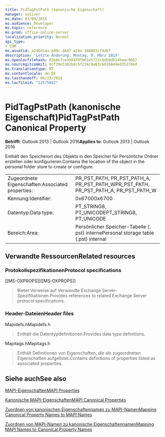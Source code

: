 ```yaml
---
title: PidTagPstPath (kanonische Eigenschaft)
manager: soliver
ms.date: 03/09/2015
ms.audience: Developer
ms.topic: reference
ms.prod: office-online-server
localization_priority: Normal
api_type:
- COM
ms.assetid: a246d1aa-a08c-4687-a24e-168803cfdd6f
description: 'Letzte Änderung: Montag, 9. März 2015'
ms.openlocfilehash: 02e8e7ce3984f0fb61e5721c6db0db54baac9667
ms.sourcegitcommit: 0cf39e5382b8c6f236c8a63c6036849ed3527ded
ms.translationtype: MT
ms.contentlocale: de-DE
ms.lasthandoff: 08/23/2018
ms.locfileid: "22575042"
---
```

# <a name="pidtagpstpath-canonical-property"></a><span data-ttu-id="b73bf-103">PidTagPstPath (kanonische Eigenschaft)</span><span class="sxs-lookup"><span data-stu-id="b73bf-103">PidTagPstPath Canonical Property</span></span>

  
  
<span data-ttu-id="b73bf-104">**Betrifft**: Outlook 2013 | Outlook 2016</span><span class="sxs-lookup"><span data-stu-id="b73bf-104">**Applies to**: Outlook 2013 | Outlook 2016</span></span> 
  
<span data-ttu-id="b73bf-105">Enthält den Speicherort des Objekts in den Speicher für Persönliche Ordner erstellen oder konfigurieren.</span><span class="sxs-lookup"><span data-stu-id="b73bf-105">Contains the location of the object in the personal folder store to create or configure.</span></span>
  
|||
|:-----|:-----|
|<span data-ttu-id="b73bf-106">Zugeordnete Eigenschaften:</span><span class="sxs-lookup"><span data-stu-id="b73bf-106">Associated properties:</span></span>  <br/> |<span data-ttu-id="b73bf-107">PR_PST_PATH, PR_PST_PATH_A, PR_PST_PATH_W</span><span class="sxs-lookup"><span data-stu-id="b73bf-107">PR_PST_PATH, PR_PST_PATH_A, PR_PST_PATH_W</span></span>  <br/> |
|<span data-ttu-id="b73bf-108">Kennung:</span><span class="sxs-lookup"><span data-stu-id="b73bf-108">Identifier:</span></span>  <br/> |<span data-ttu-id="b73bf-109">0x6700</span><span class="sxs-lookup"><span data-stu-id="b73bf-109">0x6700</span></span>  <br/> |
|<span data-ttu-id="b73bf-110">Datentyp:</span><span class="sxs-lookup"><span data-stu-id="b73bf-110">Data type:</span></span>  <br/> |<span data-ttu-id="b73bf-111">PT_STRING8, PT_UNICODE</span><span class="sxs-lookup"><span data-stu-id="b73bf-111">PT_STRING8, PT_UNICODE</span></span>  <br/> |
|<span data-ttu-id="b73bf-112">Bereich:</span><span class="sxs-lookup"><span data-stu-id="b73bf-112">Area:</span></span>  <br/> |<span data-ttu-id="b73bf-113">Persönlicher Speicher-Tabelle (. pst) interne</span><span class="sxs-lookup"><span data-stu-id="b73bf-113">Personal storage table (.pst) internal</span></span>  <br/> |
   
## <a name="related-resources"></a><span data-ttu-id="b73bf-114">Verwandte Ressourcen</span><span class="sxs-lookup"><span data-stu-id="b73bf-114">Related resources</span></span>

### <a name="protocol-specifications"></a><span data-ttu-id="b73bf-115">Protokollspezifikationen</span><span class="sxs-lookup"><span data-stu-id="b73bf-115">Protocol specifications</span></span>

<span data-ttu-id="b73bf-116">[[MS-OXPROPS]]</span><span class="sxs-lookup"><span data-stu-id="b73bf-116">[[MS-OXPROPS]]</span></span> 
  
> <span data-ttu-id="b73bf-117">Bietet Verweise auf Verwandte Exchange Server-Spezifikationen.</span><span class="sxs-lookup"><span data-stu-id="b73bf-117">Provides references to related Exchange Server protocol specifications.</span></span>
    
### <a name="header-files"></a><span data-ttu-id="b73bf-118">Header-Dateien</span><span class="sxs-lookup"><span data-stu-id="b73bf-118">Header files</span></span>

<span data-ttu-id="b73bf-119">Mapidefs.h</span><span class="sxs-lookup"><span data-stu-id="b73bf-119">Mapidefs.h</span></span>
  
> <span data-ttu-id="b73bf-120">Enthält die Datentypdefinitionen.</span><span class="sxs-lookup"><span data-stu-id="b73bf-120">Provides data type definitions.</span></span>
    
<span data-ttu-id="b73bf-121">Mapitags.h</span><span class="sxs-lookup"><span data-stu-id="b73bf-121">Mapitags.h</span></span>
  
> <span data-ttu-id="b73bf-122">Enthält Definitionen von Eigenschaften, die als zugeordneten Eigenschaften aufgelistet.</span><span class="sxs-lookup"><span data-stu-id="b73bf-122">Contains definitions of properties listed as associated properties.</span></span>
    
## <a name="see-also"></a><span data-ttu-id="b73bf-123">Siehe auch</span><span class="sxs-lookup"><span data-stu-id="b73bf-123">See also</span></span>



[<span data-ttu-id="b73bf-124">MAPI-Eigenschaften</span><span class="sxs-lookup"><span data-stu-id="b73bf-124">MAPI Properties</span></span>](mapi-properties.md)
  
[<span data-ttu-id="b73bf-125">Kanonische MAPI-Eigenschaften</span><span class="sxs-lookup"><span data-stu-id="b73bf-125">MAPI Canonical Properties</span></span>](mapi-canonical-properties.md)
  
[<span data-ttu-id="b73bf-126">Zuordnen von kanonischen Eigenschaftennamen zu MAPI-Namen</span><span class="sxs-lookup"><span data-stu-id="b73bf-126">Mapping Canonical Property Names to MAPI Names</span></span>](mapping-canonical-property-names-to-mapi-names.md)
  
[<span data-ttu-id="b73bf-127">Zuordnen von MAPI-Namen zu kanonische Eigenschaftennamen</span><span class="sxs-lookup"><span data-stu-id="b73bf-127">Mapping MAPI Names to Canonical Property Names</span></span>](mapping-mapi-names-to-canonical-property-names.md)

